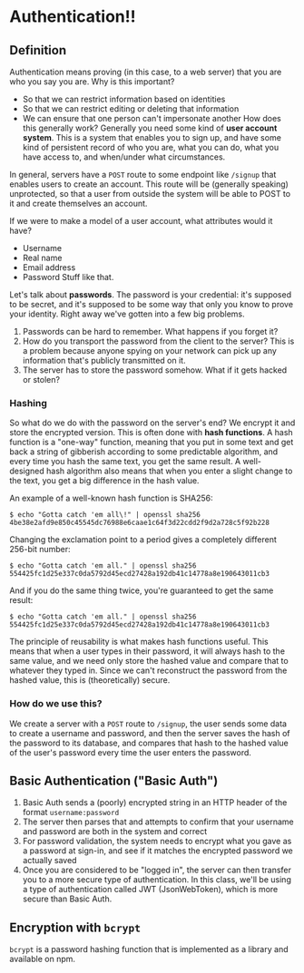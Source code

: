 # Authentication!!
## Definition
Authentication means proving (in this case, to a web server) that you are who you say you are. Why is this important?
- So that we can restrict information based on identities
- So that we can restrict editing or deleting that information
- We can ensure that one person can't impersonate another
How does this generally work? Generally you need some kind of **user account system**. This is a system that enables you to sign up, and have some kind of persistent record of who you are, what you can do, what you have access to, and when/under what circumstances.

In general, servers have a `POST` route to some endpoint like `/signup` that enables users to create an account. This route will be (generally speaking) unprotected, so that a user from outside the system will be able to POST to it and create themselves an account.

If we were to make a model of a user account, what attributes would it have?
- Username
- Real name
- Email address
- Password
Stuff like that.

Let's talk about **passwords**. The password is your credential: it's supposed to be secret, and it's supposed to be some way that only you know to prove your identity. Right away we've gotten into a few big problems.
1. Passwords can be hard to remember. What happens if you forget it?
2. How do you transport the password from the client to the server? This is a problem because anyone spying on your network can pick up any information that's publicly transmitted on it.
3. The server has to store the password somehow. What if it gets hacked or stolen?

### Hashing
So what do we do with the password on the server's end? We encrypt it and store the encrypted version. This is often done with **hash functions**. A hash function is a "one-way" function, meaning that you put in some text and get back a string of gibberish according to some predictable algorithm, and every time you hash the same text, you get the same result. A well-designed hash algorithm also means that when you enter a slight change to the text, you get a big difference in the hash value.

An example of a well-known hash function is SHA256:
```
$ echo "Gotta catch 'em all\!" | openssl sha256
4be38e2afd9e850c45545dc76988e6caae1c64f3d22cdd2f9d2a728c5f92b228
```
Changing the exclamation point to a period gives a completely different 256-bit number:
```
$ echo "Gotta catch 'em all." | openssl sha256
554425fc1d25e337c0da5792d45ecd27428a192db41c14778a8e190643011cb3
```
And if you do the same thing twice, you're guaranteed to get the same result:
```
$ echo "Gotta catch 'em all." | openssl sha256
554425fc1d25e337c0da5792d45ecd27428a192db41c14778a8e190643011cb3
```
The principle of reusability is what makes hash functions useful. This means that when a user types in their password, it will always hash to the same value, and we need only store the hashed value and compare that to whatever they typed in. Since we can't reconstruct the password from the hashed value, this is (theoretically) secure.

### How do we use this?
We create a server with a `POST` route to `/signup`, the user sends some data to create a username and password, and then the server saves the hash of the password to its database, and compares that hash to the hashed value of the user's password every time the user enters the password.

## Basic Authentication ("Basic Auth")
1. Basic Auth sends a (poorly) encrypted string in an HTTP header of the format `username:password`
2. The server then parses that and attempts to confirm that your username and password are both in the system and correct
3. For password validation, the system needs to encrypt what you gave as a password at sign-in, and see if it matches the encrypted password we actually saved
4. Once you are considered to be "logged in", the server can then transfer you to a more secure type of authentication. In this class, we'll be using a type of authentication called JWT (JsonWebToken), which is more secure than Basic Auth.

## Encryption with `bcrypt`
`bcrypt` is a password hashing function that is implemented as a library and available on npm.
